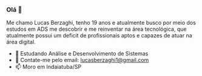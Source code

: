 ### Olá 👋
Me chamo Lucas Berzaghi, tenho 19 anos e atualmente busco por meio dos estudos em ADS me descobrir e me reinventar na área tecnológica, que atualmente possui um deficit de profissionais aptos e capazes de atuar na área digital.

- 🌱 Estudando Análise e Desenvolvimento de Sistemas 
- 💬 Contate-me pelo email: lucasberzaghi1@gmail.com
- 📫 Moro em Indaiatuba/SP
